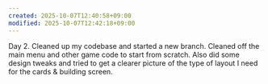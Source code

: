 ```yaml
---
created: 2025-10-07T12:40:58+09:00
modified: 2025-10-07T12:42:18+09:00
---
```


Day 2. Cleaned up my codebase and started a new branch. Cleaned off the main menu and other game code to start from scratch. Also did some design tweaks and tried to get a clearer picture of the type of layout I need for the cards & building screen.
